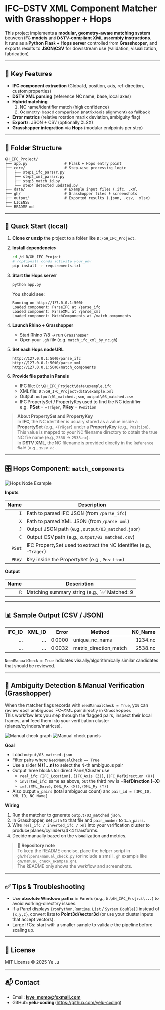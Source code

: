 # IFC–DSTV XML Component Matcher with Grasshopper + Hops

This project implements a **modular, geometry-aware matching system** between **IFC models** and **DSTV-compliant XML assembly instructions**.  
It runs as a **Python Flask + Hops server** controlled from **Grasshopper**, and exports results to **JSON/CSV** for downstream use (validation, visualization, fabrication).

---

## 🧩 Key Features

- **IFC component extraction** (GlobalId, position, axis, ref-direction, custom properties)
- **DSTV XML parsing** (reference NC name, base, local axes)
- **Hybrid matching**  
  1) NC name/identifier match (high confidence)  
  2) Geometry-based comparison (matrix/axis alignment) as fallback
- **Error metrics** (relative rotation matrix deviation, ambiguity flag)
- **Exports**: JSON + CSV (optionally XLSX)
- **Grasshopper integration** via **Hops** (modular endpoints per step)

---

## 📁 Folder Structure

```text
GH_IFC_Project/
├── app.py                 # Flask + Hops entry point
├── core/                  # Step-wise processing logic
│   ├── step1_ifc_parser.py
│   ├── step2_xml_parser.py
│   ├── step3_match_id.py
│   └── step4_detected_updated.py
├── data/                  # Example input files (.ifc, .xml)
├── gh/                    # Grasshopper files & screenshots
├── output/                # Exported results (.json, .csv, .xlsx)
├── LICENSE
└── README.md
```

---

## 🚀 Quick Start (local)

1. **Clone or unzip** the project to a folder like `D:/GH_IFC_Project`.

2. **Install dependencies**
   ```bash
   cd /d D/GH_IFC_Project
   # (optional) conda activate your_env
   pip install -r requirements.txt
   ```

3. **Start the Hops server**
   ```bash
   python app.py
   ```
   You should see:
   ```
   Running on http://127.0.0.1:5000
   Loaded component: ParseIFC at /parse_ifc
   Loaded component: ParseXML at /parse_xml
   Loaded component: MatchComponents at /match_components
   ```

4. **Launch Rhino + Grasshopper**
   - Start Rhino 7/8 → run `Grasshopper`
   - Open your `.gh` file (e.g. `match_ifc_xml_by_nc.gh`)

5. **Set each Hops node URL**
   ```
   http://127.0.0.1:5000/parse_ifc
   http://127.0.0.1:5000/parse_xml
   http://127.0.0.1:5000/match_components
   ```

6. **Provide file paths in Panels**
   - IFC file: `D:\GH_IFC_Project\data\example.ifc`
   - XML file: `D:\GH_IFC_Project\data\example.xml`
   - Output: `output\03_matched.json`, `output\03_matched.csv`
   - IFC PropertySet / PropertyKey used to find the NC identifier  
     e.g., **PSet** = `+Träger`, **PKey** = `Position`

> **About PropertySet and PropertyKey**  
> In **IFC**, the NC identifier is usually stored as a value inside a **PropertySet** (e.g., `+Träger`) under a **PropertyKey** (e.g., `Position`).  
> This value is mapped to your NC filename directory to obtain the true NC file name (e.g., `2538` → `2538.nc`).  
> In **DSTV XML**, the NC filename is provided directly in the `Reference` field (e.g., `2538.nc`).

---

## 🎛️ Hops Component: `match_components`

![Hops Node Example](gh/hops_match_input.png)

**Inputs**

| Name  | Description                                                                 |
|------:|-----------------------------------------------------------------------------|
| `I`   | Path to parsed IFC JSON (from `/parse_ifc`)                                 |
| `X`   | Path to parsed XML JSON (from `/parse_xml`)                                 |
| `J`   | Output JSON path (e.g., `output/03_matched.json`)                           |
| `C`   | Output CSV path (e.g., `output/03_matched.csv`)                             |
| `PSet`| IFC PropertySet used to extract the NC identifier (e.g., `+Träger`)         |
| `PKey`| Key inside the PropertySet (e.g., `Position`)                                |

**Output**

| Name | Description                                                                                          |
|-----:|------------------------------------------------------------------------------------------------------|
| `R`  | Matching summary string (e.g., `✅ Matched: 9 | ⚠️ Manual Check Needed: 2`)                          |

---

## 📊 Sample Output (CSV / JSON)

| IFC_ID | XML_ID | Error  | Method                   | NC_Name | NeedManualCheck |
|-------:|-------:|-------:|--------------------------|--------:|-----------------|
| …      | …      | 0.0000 | unique_nc_name           | 1234.nc | False           |
| …      | …      | 0.0032 | matrix_direction_match   | 2538.nc | **True**        |

`NeedManualCheck = True` indicates visually/algorithmically similar candidates that should be reviewed.

---

## 🔎 Ambiguity Detection & Manual Verification (Grasshopper)

When the matcher flags records with `NeedManualCheck = True`, you can review each ambiguous IFC–XML pair directly in Grasshopper.  
This workflow lets you step through the flagged pairs, inspect their local frames, and feed them into your verification cluster (planes/cylinders/matrices).

![Manual check graph](gh/manual_check_1.png)
![Manual check panels](gh/manual_check_2.png)

**Goal**
- Load `output/03_matched.json`
- Filter pairs where `NeedManualCheck == True`
- Use a slider **N (1…n)** to select the N-th ambiguous pair
- Output three blocks for direct Panel/Cluster use:
  - `real_ifc`: `{IFC_Location}`, `{IFC_Axis (Z)}`, `{IFC_RefDirection (X)}`
  - `inverted_ifc`: same as above, but the third row is **−RefDirection (−X)**
  - `xml`: `{XML_Base}`, `{XML_Rx (X)}`, `{XML_Ry (Y)}`
- Also output `n_pairs` (total ambiguous count) and `pair_id = [IFC_ID, XML_ID, NC_Name]`

**Wiring**
1. Run the matcher to generate `output/03_matched.json`.
2. In Grasshopper, set `path` to that file and `pair_number` to `1…n_pairs`.
3. Wire `real_ifc / inverted_ifc / xml` into your verification cluster to produce planes/cylinders/4×4 transforms.
4. Decide manually based on the visualization and metrics.

> 📄 **Repository note**  
> To keep the README concise, place the helper script in `gh/helpers/manual_check.py` (or include a small `.gh` example like `gh/manual_check_example.gh`).  
> The README only shows the workflow and screenshots.

---

## ✅ Tips & Troubleshooting

- Use **absolute Windows paths** in Panels (e.g., `D:\GH_IFC_Project\...`) to avoid working-directory issues.  
- If a Panel displays `IronPython.Runtime.List` / `System.Double[]` instead of `{x,y,z}`, convert lists to **Point3d/Vector3d** (or use your cluster inputs that accept vectors).  
- Large IFCs: start with a smaller sample to validate the pipeline before scaling up.

---

## 📄 License

MIT License © 2025 Ye Lu

---

## 📬 Contact

- Email: **luye_momo@foxmail.com**  
- GitHub: **yelu-coding** (https://github.com/yelu-coding)

